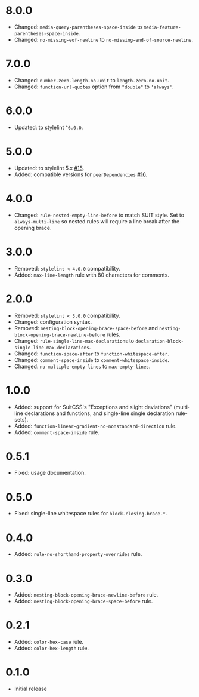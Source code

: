 # 8.0.0

* Changed: `media-query-parentheses-space-inside` to `media-feature-parentheses-space-inside`.
* Changed: `no-missing-eof-newline` to `no-missing-end-of-source-newline`.

# 7.0.0

* Changed: `number-zero-length-no-unit` to `length-zero-no-unit`.
* Changed: `function-url-quotes` option from `"double"` to `'always'`.

# 6.0.0

* Updated: to stylelint `^6.0.0`.

# 5.0.0

* Updated: to stylelint 5.x [#15](https://github.com/suitcss/stylelint-config-suitcss/pull/15).
* Added: compatible versions for `peerDependencies` [#16](https://github.com/suitcss/stylelint-config-suitcss/pull/16).

# 4.0.0

* Changed: `rule-nested-empty-line-before` to match SUIT style. Set to `always-multi-line` so nested rules will require a line break after the opening brace.

# 3.0.0

* Removed: `stylelint < 4.0.0` compatibility.
* Added: `max-line-length` rule with 80 characters for comments.

# 2.0.0

* Removed: `stylelint < 3.0.0` compatibility.
* Changed: configuration syntax.
* Removed: `nesting-block-opening-brace-space-before` and `nesting-block-opening-brace-newline-before` rules.
* Changed: `rule-single-line-max-declarations` to `declaration-block-single-line-max-declarations`.
* Changed: `function-space-after` to `function-whitespace-after`.
* Changed: `comment-space-inside` to `comment-whitespace-inside`.
* Changed: `no-multiple-empty-lines` to `max-empty-lines`.

# 1.0.0

* Added: support for SuitCSS's "Exceptions and slight deviations" (multi-line declarations and functions, and single-line single declaration rule-sets).
* Added: `function-linear-gradient-no-nonstandard-direction` rule.
* Added: `comment-space-inside` rule.

# 0.5.1

* Fixed: usage documentation.

# 0.5.0

* Fixed: single-line whitespace rules for `block-closing-brace-*`.

# 0.4.0

* Added: `rule-no-shorthand-property-overrides` rule.

# 0.3.0

* Added: `nesting-block-opening-brace-newline-before` rule.
* Added: `nesting-block-opening-brace-space-before` rule.

# 0.2.1

* Added: `color-hex-case` rule.
* Added: `color-hex-length` rule.

# 0.1.0

* Initial release
